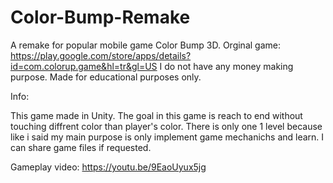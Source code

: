 # Color-Bump-Remake
A remake for popular mobile game Color Bump 3D.
Orginal game: https://play.google.com/store/apps/details?id=com.colorup.game&hl=tr&gl=US
I do not have any money making purpose. Made for educational purposes only.

Info:

This game made in Unity. The goal in this game is reach to end without touching diffrent color than player's color.
There is only one 1 level because like i said my main purpose is only implement game mechanichs and learn.
I can share game files if requested.

Gameplay video: https://youtu.be/9EaoUyux5jg
